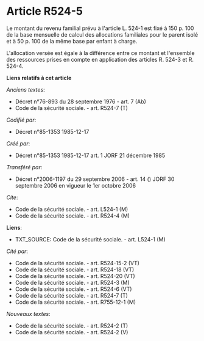 # Article R524-5

Le montant du revenu familial prévu à l'article L. 524-1 est fixé à 150 p. 100 de la base mensuelle de calcul des allocations
familiales pour le parent isolé et à 50 p. 100 de la même base par enfant à charge.

L'allocation versée est égale à la différence entre ce montant et l'ensemble des ressources prises en compte en application
des articles R. 524-3 et R. 524-4.

**Liens relatifs à cet article**

_Anciens textes_:

  - Décret n°76-893 du 28 septembre 1976 - art. 7 (Ab)
  - Code de la sécurité sociale. - art. R524-7 (T)

_Codifié par_:

  - Décret n°85-1353 1985-12-17

_Créé par_:

  - Décret n°85-1353 1985-12-17 art. 1 JORF 21 décembre 1985

_Transféré par_:

  - Décret n°2006-1197 du 29 septembre 2006 - art. 14 () JORF 30 septembre 2006 en vigueur le 1er octobre 2006

_Cite_:

  - Code de la sécurité sociale. - art. L524-1 (M)
  - Code de la sécurité sociale. - art. R524-4 (M)

**Liens**:

  - TXT_SOURCE: Code de la sécurité sociale. - art. L524-1 (M)

_Cité par_:

  - Code de la sécurité sociale. - art. R524-15-2 (VT)
  - Code de la sécurité sociale. - art. R524-18 (VT)
  - Code de la sécurité sociale. - art. R524-20 (VT)
  - Code de la sécurité sociale. - art. R524-3 (M)
  - Code de la sécurité sociale. - art. R524-6 (VT)
  - Code de la sécurité sociale. - art. R524-7 (T)
  - Code de la sécurité sociale. - art. R755-12-1 (M)

_Nouveaux textes_:

  - Code de la sécurité sociale. - art. R524-2 (T)
  - Code de la sécurité sociale. - art. R524-2 (V)
